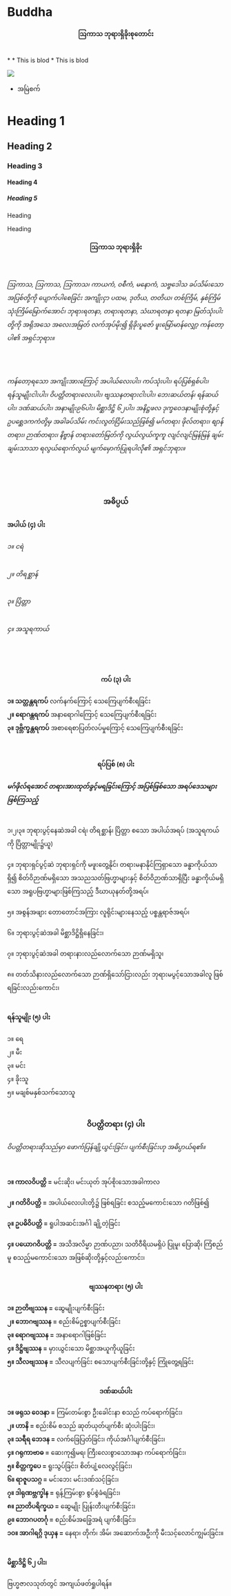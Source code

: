 # Buddha
<h4 style="text-align:center">ဩကာသ ဘုရားရှိခိုးစုတောင်း</h4><br>
* * This is blod
* This is blod

![](https://github.com/khonsoe/Buddha/blob/main/Buddha%20App%20icon/Buddha4.png)
* အမြဲစက်
<h1>Heading 1</h1>
<h2>Heading 2</h2>
<h3>Heading 3</h3>
<h4>Heading 4</h4>
<h5>Heading 5</h5>
<p>Heading</p>
Heading

<h4 style="text-align:center">ဩကာသ ဘုရားရှိခိုး</h4><br>
<h6>ဩကာသ, ဩကာသ, ဩကာသ၊ ကာယကံ, ဝစီကံ, မနောကံ, သဗ္ဗဒေါသ ခပ်သိမ်းသောအပြစ်တို့ကို ပျောက်ပါစေခြင်း အကျိုးငှာ ပထမ, ဒုတိယ, တတိယ၊ တစ်ကြိမ်, နှစ်ကြိမ် သုံးကြိမ်မြောက်အောင်၊ ဘုရားရတနာ, တရားရတနာ, သံဃာရတနာ ရတနာ မြတ်သုံးပါးတို့ကို အရိုအသေ အလေးအမြတ် လက်အုပ်မိုး၍ ရှိခိုးပူဇော် ဖူးမြော်မာန်လျှော့ ကန်တော့ပါ၏ အရှင်ဘုရား။</h6>
<br>
<h6>ကန်တော့ရသော အကျိုးအားကြောင့် အပါယ်လေးပါး၊ ကပ်သုံးပါး၊ ရပ်ပြစ်ရှစ်ပါး၊ ရန်သူမျိုးငါးပါး၊ ဝိပတ္တိတရားလေးပါး၊ ဗျဿနတရားငါးပါး၊ ဘေးဆယ်တန်၊ ရန်ဆယ်ပါး၊ ဒဏ်ဆယ်ပါး၊ အနာမျိုး၉၆ပါး၊ မိစ္ဆာဒိဋ္ဌိ ၆၂ပါး၊ အနိဋ္ဌဖလ ဒုက္ခဝေဒနာမျိုးစုံတို့နှင့် ဥပစ္ဆေဒကကံတို့မှ အခါခပ်သိမ်း ကင်းလွတ်ငြိမ်းသည်ဖြစ်၍ မဂ်တရား ဖိုလ်တရား၊ စျာန်တရား၊ ဉာဏ်တရား၊ နိဗ္ဗာန် တရားတော်မြတ်ကို လွယ်လွယ်ကူကူ လျင်လျင်မြန်မြန် ချမ်းချမ်းသာသာ ရလွယ်ရောက်လွယ် မျက်မှောက်ပြုရပါလို၏ အရှင်ဘုရား။</h6>
<br>
<br>
<h3 style="text-align:center">အဓိပ္ပယ်</h3>
<h4>အပါယ် (၄) ပါး</h4>
<h6>၁။ ငရဲ</h6>
<h6>၂။ တိရစ္ဆာန်</h6>
<h6>၃။ ပြိတ္တာ</h6>
<h6>၄။ အသူရကာယ်</h6>
<br><br>
<h4 style="text-align:center">ကပ် (၃) ပါး</h4>
<strong>၁။ သတ္တန္တရကပ်</strong> လက်နက်ကြောင့် သေကြေပျက်စီးရခြင်း<br>
<strong>၂။ ရောဂန္တရကပ်</strong> အနာရောဂါကြောင့် သေကြေပျက်စီးရခြင်း<br>
<strong>၃။ ဒုဗ္ဘိက္ခန္တရကပ်</strong> အစာရေစာပြတ်လပ်မှုကြောင့် သေကြေပျက်စီးရခြင်း<br>
<br><br>
<h4 style="text-align:center">ရပ်ပြစ် (၈) ပါး</h4>
<h5>မဂ်ဖိုလ်ရအောင် တရားအားထုတ်ခွင့်မရခြင်းကြောင့် အပြစ်ဖြစ်သော အရပ်ဒေသများဖြစ်ကြသည့်</h5>
<br>
၁၊၂၊၃။ ဘုရားပွင့်နေဆဲအခါ ငရဲ၊ တိရစ္ဆာန်၊ ပြိတ္တာ စသော အပါယ်အရပ် (အသူရကယ်ကို ပြိတ္တာမျိုး၌ယူ)
<br><br>
၄။ ဘုရားရှင်ပွင့်ဆဲ ဘုရားရှင်ကို မဖူးတွေ့နိုင်၊ တရားမနာနိုင်ကြရှာသော ခန္ဓာကိုယ်သာရှိ၍ စိတ်ဝိဉာဏ်မရှိသော အသညသတ်ဗြဟ္မာများနှင့် စိတ်ဝိဉာဏ်သာရှိပြီး ခန္ဓာကိုယ်မရှိသော အရူပဗြဟ္မာများဖြစ်ကြသည့် ဒီဃာယုနတ်တို့အရပ်၊<br><br>
၅။ အစွန်အဖျား တောတောင်အကြား လူရိုင်းများနေသည့် ပစ္စန္တရာဇ်အရပ်၊
<br><br>
၆။ ဘုရားပွင့်ဆဲအခါ မိစ္ဆာဒိဋ္ဌိရှိနေခြင်း၊
<br><br>
၇။ ဘုရားပွင့်ဆဲအခါ တရားနားလည်လောက်သော ဉာဏ်မရှိသူ၊
<br><br>
၈။ တတ်သိနားလည်လောက်သော ဉာဏ်ရှိသော်ငြားလည်း ဘုရားမပွင့်သောအခါလူ ဖြစ်ရခြင်းလည်းကောင်း၊<br>
<br>
<h4>ရန်သူမျိုး (၅) ပါး</h4>
၁။ ရေ<br>
၂။ မီး<br>
၃။ မင်း<br>
၄။ ခိုးသူ<br>
၅။ မချစ်မနှစ်သက်သောသူ
<br><br>
<h3 style="text-align:center">ဝိပတ္တိတရား (၄) ပါး</h3>
<h6>ဝိပတ္တိတရားဆိုသည်မှာ ဖောက်ပြန်ချို့ယွင်းခြင်း၊ ပျက်စီးခြင်းဟု အဓိပ္ပာယ်ရ၏။</h6><br>
<strong>၁။ ကာလဝိပတ္တိ =</strong> မင်းဆိုး၊ မင်းယုတ် အုပ်စိုးသောအခါကာလ
<br><br>
<strong>၂။ ဂတိဝိပတ္တိ =</strong> အပါယ်လေးပါးတို့၌ ဖြစ်ရခြင်း စသည့်မကောင်းသော ဂတိဖြစ်၍
<br><br>
<strong>၃။ ဥပဓိဝိပတ္တိ =</strong> ရူပါအဆင်းအင်္ဂါ ချို့တဲ့ခြင်း
<br><br>
<strong>၄။ ပယောဂဝိပတ္တိ =</strong> အသိအလိမ္မာ ဉာဏ်ပညာ၊ သတိဝီရိယမရှိပဲ ပြုမူ၊ ပြောဆို၊ ကြံစည်မူ စသည့်မကောင်းသော အဖြစ်ဆိုးတို့နှင့်လည်းကောင်း၊<br>
<br>
<h4 style="text-align:center">ဗျဿနတရား (၅) ပါး</h4>
<strong>၁။ ဉာတိဗျဿန =</strong> ဆွေမျိုးပျက်စီးခြင်း<br>
<strong>၂။ ဘောဂဗျဿန =</strong> စည်းစိမ်ဥစ္စာပျက်စီးခြင်း<br>
<strong>၃။ ရောဂဗျဿန =</strong> အနာရောဂါဖြစ်ခြင်း<br>
<strong>၄။ ဒိဋ္ဌိဗျဿန =</strong> မှားယွင်းသော မိစ္ဆာအယူကိုယူခြင်း<br>
<strong>၅။ သီလဗျဿန =</strong> သီလပျက်ခြင်း စသောပျက်စီးခြင်းတို့နှင့် ကြုံတွေ့ရခြင်း<br>
<br>
<h4 style="text-align:center">ဒဏ်ဆယ်ပါး</h4>
<strong>၁။ ဖရုသ ဝေဒနာ =</strong> ကြမ်းတမ်းစွာ ဦးခေါင်းနာ စသည် ကပ်ရောက်ခြင်း၊<br>
<strong>၂။ ဟာနိ =</strong> စည်းစိမ် စသည် ဆုတ်ယုတ်ပျက်စီး ဆုံးပါးခြင်း၊<br>
<strong>၃။ သရီရ ဘေဒန =</strong> လက်ခြေပြတ်ခြင်း၊ ကိုယ်အင်္ဂါပျက်စီးခြင်း၊<br>
<strong>၄။ ဂရုကာဗာဓ =</strong> ဆေးကု၍မရ၊ ကြီးလေးစွာသောအနာ ကပ်ရောက်ခြင်း၊<br>
<strong>၅။ စိတ္တက္ခပေ =</strong> ရူးသွပ်ခြင်း၊ စိတ်ပျံ့လေလွင့်ခြင်း၊<br>
<strong>၆။ ရာဇူပသဂ္ဂ =</strong> မင်းဘေး မင်းဒဏ်သင့်ခြင်း၊<br>
<strong>၇။ ဒါရုဏဗ္ဘက္ခါန =</strong> ရုန့်ကြမ်းစွာ စွပ်စွဲခံရခြင်း၊<br>
<strong>၈။ ညာတိပရိက္ခယ =</strong> ဆွေမျိုး ပြုန်းတီးပျက်စီးခြင်း၊<br>
<strong>၉။ ဘောဂပတင်္ဂု =</strong> စည်းစိမ်အခြွေအရံ ပျက်စီးခြင်း၊<br>
<strong>၁ဝ။ အာဂါရဂ္ဂိ ဒုယှန =</strong> နေရာ၊ တိုက်၊ အိမ်၊ အဆောက်အဦးကို မီးသင့်လောင်ကျွမ်းခြင်း။
<br><br>
<h4>မိစ္ဆာဒိဋ္ဌိ ၆၂ ပါး၊</h4>
ဗြဟ္မဇာလသုတ်တွင် အကျယ်ဖတ်ရှုပါရန်။<br>


